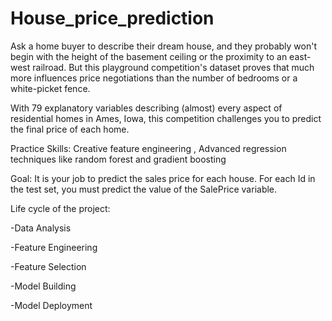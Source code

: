 # House_price_prediction

Ask a home buyer to describe their dream house, and they probably won't begin with the height of the basement ceiling or the proximity to an east-west railroad. But this playground competition's dataset proves that much more influences price negotiations than the number of bedrooms or a white-picket fence.

With 79 explanatory variables describing (almost) every aspect of residential homes in Ames, Iowa, this competition challenges you to predict the final price of each home.

Practice Skills: 
Creative feature engineering , 
Advanced regression techniques like random forest and gradient boosting

Goal: 
It is your job to predict the sales price for each house. For each Id in the test set, you must predict the value of the SalePrice variable. 

Life cycle of the project:

 -Data Analysis
 
 -Feature Engineering
 
 -Feature Selection
 
 -Model Building
 
 -Model Deployment

